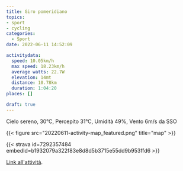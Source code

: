 ```yaml
---
title: Giro pomeridiano 
topics:
- sport
- cycling
categories: 
  - Sport
date: 2022-06-11 14:52:09

activitydata:
  speed: 10.05km/h
  max speed: 18.23km/h
  average watts: 22.7W
  elevation: 14mt
  distance: 10.78km
  duration: 1:04:20
places: []

draft: true
---
```


Cielo sereno, 30°C, Percepito 31°C, Umidità 49%, Vento 6m/s da SSO



{{<  figure src="20220611-activity-map_featured.png" title="map" >}}


{{< strava id=7292357484 embedId=b1932079a322f83e8d8d5b3715e55dd9b953ffd6 >}}

[Link all'attività](https://strava.com/activities/7292357484).
